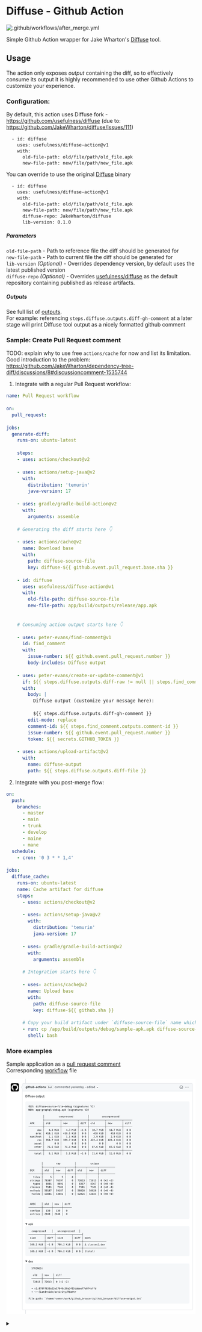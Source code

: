 # Diffuse - Github Action
![.github/workflows/after_merge.yml](https://github.com/usefulness/diffuse_action/workflows/.github/workflows/after_merge.yml/badge.svg)

Simple Github Action wrapper for Jake Wharton's [Diffuse](https://github.com/JakeWharton/diffuse) tool.

## Usage
The action only exposes _output_ containing the diff, so to effectively consume its output it is highly recommended to use other Github Actions to customize your experience.

### Configuration:
By default, this action uses Diffuse fork - https://github.com/usefulness/diffuse (due to: https://github.com/JakeWharton/diffuse/issues/111)
```
  - id: diffuse
    uses: usefulness/diffuse-action@v1
    with:
      old-file-path: old/file/path/old_file.apk
      new-file-path: new/file/path/new_file.apk
```

You can override to use the original [Diffuse](https://github.com/JakeWharton/diffuse) binary
```
  - id: diffuse
    uses: usefulness/diffuse-action@v1
    with:
      old-file-path: old/file/path/old_file.apk
      new-file-path: new/file/path/new_file.apk
      diffuse-repo: JakeWharton/diffuse
      lib-version: 0.1.0
```

##### Parameters
`old-file-path` - Path to reference file the diff should be generated for  
`new-file-path` - Path to current file the diff should be generated for  
`lib-version` _(Optional)_ - Overrides dependency version, by default uses the latest published version  
`diffuse-repo` _(Optional)_ - Overrides [usefulness/diffuse](https://github.com/usefulness/diffuse) as the default repository containing published as release artifacts.   

##### Outputs
See full list of [outputs](https://github.com/usefulness/diffuse-action/blob/master/action.yml#L27).  
For example: referencing `steps.diffuse.outputs.diff-gh-comment` at a later stage will print Diffuse tool output as a nicely formatted github comment

### Sample: Create Pull Request comment

TODO: explain why to use free `actions/cache` for now and list its limitation.  
Good introduction to the problem: https://github.com/JakeWharton/dependency-tree-diff/discussions/8#discussioncomment-1535744

1. Integrate with a regular Pull Request workflow:

```yaml
name: Pull Request workflow

on:
  pull_request:

jobs:
  generate-diff:
    runs-on: ubuntu-latest
    
    steps:
    - uses: actions/checkout@v2
    
    - uses: actions/setup-java@v2
      with:
        distribution: 'temurin'
        java-version: 17
      
    - uses: gradle/gradle-build-action@v2
      with:
        arguments: assemble

    # Generating the diff starts here 👇 

    - uses: actions/cache@v2
      name: Download base
      with:
        path: diffuse-source-file
        key: diffuse-${{ github.event.pull_request.base.sha }}

    - id: diffuse
      uses: usefulness/diffuse-action@v1
      with:
        old-file-path: diffuse-source-file
        new-file-path: app/build/outputs/release/app.apk


    # Consuming action output starts here 👇

    - uses: peter-evans/find-comment@v1
      id: find_comment
      with:
        issue-number: ${{ github.event.pull_request.number }}
        body-includes: Diffuse output

    - uses: peter-evans/create-or-update-comment@v1
      if: ${{ steps.diffuse.outputs.diff-raw != null || steps.find_comment.outputs.comment-id != null }}
      with:
        body: |
          Diffuse output (customize your message here): 

          ${{ steps.diffuse.outputs.diff-gh-comment }}
        edit-mode: replace
        comment-id: ${{ steps.find_comment.outputs.comment-id }}
        issue-number: ${{ github.event.pull_request.number }}
        token: ${{ secrets.GITHUB_TOKEN }}

    - uses: actions/upload-artifact@v2
      with:
        name: diffuse-output
        path: ${{ steps.diffuse.outputs.diff-file }}
```

2. Integrate with you post-merge flow:
```yaml
on:
  push:
    branches:
      - master
      - main
      - trunk
      - develop
      - maine
      - mane
  schedule:
    - cron: '0 3 * * 1,4'

jobs:
  diffuse_cache:
    runs-on: ubuntu-latest
    name: Cache artifact for diffuse
    steps:
      - uses: actions/checkout@v2
      
      - uses: actions/setup-java@v2
        with:
          distribution: 'temurin'
          java-version: 17
          
      - uses: gradle/gradle-build-action@v2
        with:
          arguments: assemble

      # Integration starts here 👇 
      
      - uses: actions/cache@v2
        name: Upload base
        with:
          path: diffuse-source-file
          key: diffuse-${{ github.sha }}

      # Copy your build artifact under `diffuse-source-file` name which will be saved in cache
      - run: cp /app/build/outputs/debug/sample-apk.apk diffuse-source-file 
        shell: bash
``` 


### More examples

Sample application as a [pull request comment](https://github.com/mateuszkwiecinski/github_browser/pull/52)  
Corresponding [workflow](https://github.com/mateuszkwiecinski/github_browser/blob/master/.github/workflows/run_diffuse.yml) file  

![pull_request](/images/pull_request.png)



<details><summary></summary>
<p>

🙏 Praise 🙏 be 🙏 to 🙏 Wharton 🙏

</p>
</details>
